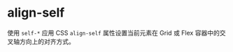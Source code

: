 # align-self

使用 `self-*` 应用 CSS `align-self` 属性设置当前元素在 Grid 或 Flex 容器中的交叉轴方向上的对齐方式。

<template v-for="item in alignSelfJson">
  <h3><code>{{item}}</code></h3>
  <Example>
    <div class="flex items-center h-48 gap-2 surface">
      <template v-for="index in 5">
        <div :class="index === 1 ? item : ''" class="primary grow center" :style="{'min-height': index * 20 + 'px'}">
          {{index === 1 ? item : 'default'}}
        </div>
      </template>
    </div>
  </Example>
</template>

<script setup>
const alignSelfJson = [
    'self-auto',
    'self-start',
    'self-end',
    'self-center',
    'self-stretch',
    'self-baseline',
];
</script>
